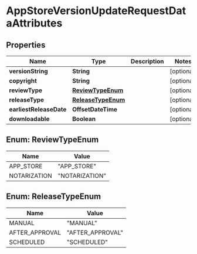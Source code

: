 

# AppStoreVersionUpdateRequestDataAttributes


## Properties

| Name | Type | Description | Notes |
|------------ | ------------- | ------------- | -------------|
|**versionString** | **String** |  |  [optional] |
|**copyright** | **String** |  |  [optional] |
|**reviewType** | [**ReviewTypeEnum**](#ReviewTypeEnum) |  |  [optional] |
|**releaseType** | [**ReleaseTypeEnum**](#ReleaseTypeEnum) |  |  [optional] |
|**earliestReleaseDate** | **OffsetDateTime** |  |  [optional] |
|**downloadable** | **Boolean** |  |  [optional] |



## Enum: ReviewTypeEnum

| Name | Value |
|---- | -----|
| APP_STORE | &quot;APP_STORE&quot; |
| NOTARIZATION | &quot;NOTARIZATION&quot; |



## Enum: ReleaseTypeEnum

| Name | Value |
|---- | -----|
| MANUAL | &quot;MANUAL&quot; |
| AFTER_APPROVAL | &quot;AFTER_APPROVAL&quot; |
| SCHEDULED | &quot;SCHEDULED&quot; |



